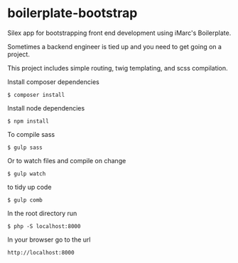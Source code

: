 # boilerplate-bootstrap
Silex app for bootstrapping front end development using iMarc's Boilerplate.

Sometimes a backend engineer is tied up and you need to get going on a project.

This project includes simple routing, twig templating, and scss compilation.

Install composer dependencies

`$ composer install`

Install node dependencies

`$ npm install`

To compile sass

`$ gulp sass`

Or to watch files and compile on change

`$ gulp watch`

to tidy up code

`$ gulp comb`


In the root directory run 

`$ php -S localhost:8000`  

In your browser go to the url

`http://localhost:8000`
